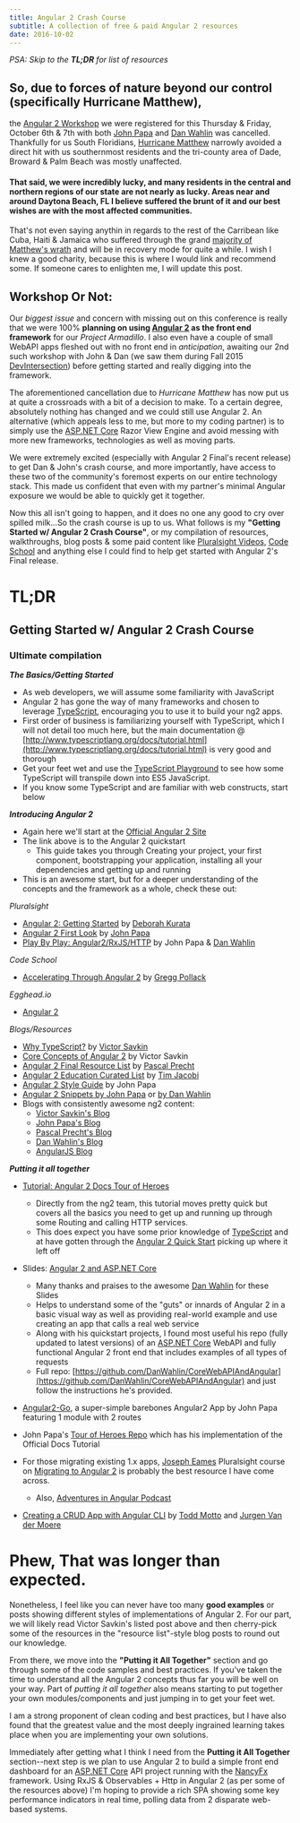 ```yaml
---
title: Angular 2 Crash Course
subtitle: A collection of free & paid Angular 2 resources
date: 2016-10-02
---
```


_PSA: Skip to the **TL;DR** for list of resources_

## So, due to forces of nature beyond our control (specifically Hurricane Matthew),
the [Angular 2 Workshop](http://ftlauderdale.ng-learn.com) we were registered for this Thursday & Friday, October 6th & 7th with both [John Papa](https://johnpapa.net/) and [Dan Wahlin](https://www.codewithdan.com) was cancelled. Thankfully for us South Floridians, [Hurricane Matthew](http://www.nytimes.com/2016/10/07/us/hurricane-matthew.html?_r=0) narrowly avoided a direct hit with us southernmost residents and the tri-county area of Dade, Broward & Palm Beach was mostly unaffected.

#### That said, we were incredibly lucky, and many residents in the central and northern regions of our state are not nearly as lucky.  Areas near and around Daytona Beach, FL I believe suffered the brunt of it and our best wishes are with the most affected communities.

That's not even saying anythin in regards to the rest of the Carribean like Cuba, Haiti & Jamaica who suffered through the grand [majority of Matthew's wrath](https://weather.com/news/news/hurricane-matthew-haiti-latest-news) and will be in recovery mode for quite a while.  I wish I knew a good charity, because this is where I would link and recommend some.  If someone cares to enlighten me, I will update this post.

## **Workshop Or Not:**

Our _biggest issue_ and concern with missing out on this conference is really that we were 100% **planning on using [Angular 2](https://angular.io) as the front end framework** for our _Project Armadillo_.  I also even have a couple of small WebAPI apps fleshed out with no front end in _anticipation_, awaiting our 2nd such workshop with John & Dan (we saw them during Fall 2015 [DevIntersection](http://www.DevIntersection.com)) before getting started and really digging into the framework.

The aforementioned cancellation due to _Hurricane Matthew_ has now put us at quite a crossroads with a bit of a decision to make.  To a certain degree, absolutely nothing has changed and we could still use Angular 2. An alternative (which appeals less to me, but more to my coding partner) is to simply use the [ASP.NET Core](https://dot.net) Razor View Engine and avoid messing with more new frameworks, technologies as well as moving parts.  

We were extremely excited (especially with Angular 2 Final's recent release) to get Dan & John's crash course, and more importantly, have access to these two of the community's foremost experts on our entire technology stack. This made us confident that even with my partner's minimal Angular exposure we would be able to quickly get it together.

Now this all isn't going to happen, and it does no one any good to cry over spilled milk...So the crash course is up to us. What follows is my **"Getting Started w/ Angular 2 Crash Course"**, or my compilation of resources, walkthroughs, blog posts & some paid content like [Pluralsight Videos](https://www.pluralsight.com), [Code School](http://www.codeschool.com) and anything else I could find to help get started with Angular 2's Final release.

# **TL;DR**

## __**Getting Started w/ Angular 2 Crash Course**__
### **Ultimate compilation**

**_The Basics/Getting Started_**

* As web developers, we will assume some familiarity with JavaScript
* Angular 2 has gone the way of many frameworks and chosen to leverage [TypeScript](http://typescriptlang.org), encouraging you to use it to build your ng2 apps.
* First order of business is familiarizing yourself with TypeScript, which I will not detail too much here, but the main documentation @ [http://www.typescriptlang.org/docs/tutorial.html](http://www.typescriptlang.org/docs/tutorial.html) is very good and thorough
* Get your feet wet and use the [TypeScript Playground](http://www.typescriptlang.org/play/index.html) to see how some TypeScript will transpile down into ES5 JavaScript.
* If you know some TypeScript and are familiar with web constructs, start below

**_Introducing Angular 2_**

* Again here we'll start at the [Official Angular 2 Site](https://angular.io/docs/ts/latest/quickstart.html#!#prereq)
* The link above is to the Angular 2 quickstart
    - This guide takes you through Creating your project, your first component, bootstrapping your application, installing all your dependencies and getting up and running
* This is an awesome start, but for a deeper understanding of the concepts and the framework as a whole, check these out:

_Pluralsight_

- [Angular 2: Getting Started](https://app.pluralsight.com/library/courses/angular-2-getting-started/table-of-contents) by [Deborah Kurata](https://www.twitter.com/DeborahKurata)
- [Angular 2 First Look](https://app.pluralsight.com/library/courses/angular-2-first-look/table-of-contents) by [John Papa](https://twitter.com/JohnPapa)
- [Play By Play: Angular2/RxJS/HTTP](https://app.pluralsight.com/library/courses/angular-2-first-look/table-of-contents) by John Papa & [Dan Wahlin](https://twitter.com/DanWahlin)
    
_Code School_

- [Accelerating Through Angular 2](https://www.codeschool.com/courses/accelerating-through-angular-2) by [Gregg Pollack](https://www.twitter.com/greggpollack)

_Egghead.io_

- [Angular 2](https://egghead.io/technologies/angular2)

_Blogs/Resources_

* [Why TypeScript?](https://vsavkin.com/writing-angular-2-in-typescript-1fa77c78d8e8#.szbkd4gw4) by [Victor Savkin](https://twitter.com/victorsavkin)
* [Core Concepts of Angular 2](https://vsavkin.com/the-core-concepts-of-angular-2-c3d6cbe04d04#.mcjjar9sc) by Victor Savkin
* [Angular 2 Final Resource List](http://blog.thoughtram.io/angular/2016/09/15/angular-2-final-is-out.html) by [Pascal Precht](https://twitter.com/PascalPrecht)
* [Angular 2 Education Curated List](https://github.com/timjacobi/angular2-education) by [Tim Jacobi](https://github.com/timjacobi/)
* [Angular 2 Style Guide](https://angular.io/docs/ts/latest/guide/style-guide.html) by John Papa
* [Angular 2 Snippets by John Papa](https://marketplace.visualstudio.com/items?itemName=johnpapa.Angular2) or [by Dan Wahlin](https://marketplace.visualstudio.com/items?itemName=danwahlin.angular2-snippets)
* Blogs with consistently awesome ng2 content:
     - [Victor Savkin's Blog](https://www.vsavkin.com)
     - [John Papa's Blog](https://johnpapa.net)
     - [Pascal Precht's Blog](http://blog.thoughtram.io/)
     - [Dan Wahlin's Blog](http://www.codewithdan.com)
     - [AngularJS Blog](https://angularjs.blogspot.com/)
       

**_Putting it all together_**

* [Tutorial: Angular 2 Docs Tour of Heroes](https://angular.io/docs/ts/latest/tutorial/)
    - Directly from the ng2 team, this tutorial moves pretty quick but covers all the basics you need to get up and running up through some Routing and calling HTTP services.
    - This does expect you have some prior knowledge of [TypeScript](https://typescriptlang.org) and at have gotten through the [Angular 2 Quick Start](https://angular.io/docs/ts/latest/quickstart.html) picking up where it left off

* Slides: [Angular 2 and ASP.NET Core](http://codewithdan.me/angular2-aspnet-core
)
   - Many thanks and praises to the awesome [Dan Wahlin](https://twitter.com/DanWahlin) for these Slides
   - Helps to understand some of the "guts" or innards of Angular 2 in a basic visual way as well as providing real-world example and use creating an app that calls a real web service 
   - Along with his quickstart projects, I found most useful his repo (fully updated to latest versions) of an [ASP.NET Core](https://dot.net) WebAPI and fully functional Angular 2 front end that includes examples of all types of requests
   - Full repo: [https://github.com/DanWahlin/CoreWebAPIAndAngular](https://github.com/DanWahlin/CoreWebAPIAndAngular) and just follow the instructions he's provided.
* [Angular2-Go](https://github.com/johnpapa/angular2-go), a super-simple barebones Angular2 App by John Papa featuring 1 module with 2 routes
* John Papa's [Tour of Heroes Repo](https://github.com/johnpapa/angular2-tour-of-heroes) which has his implementation of the Official Docs Tutorial
* For those migrating existing 1.x apps, [Joseph Eames](https://twitter.com/josepheames) Pluralsight course on [Migrating to Angular 2](https://app.pluralsight.com/courses/migrating-applications-angular-2) is probably the best resource I have come across.
    - Also, [Adventures in Angular Podcast](https://dev.to/adventuresinangular/112-aia-upgrading-from-angular-1x-to-angular-2)
* [Creating a CRUD App with Angular CLI](https://www.sitepoint.com/angular-2-tutorial/) by [Todd Motto](https://twitter.com/toddmotto) and [Jurgen Van der Moere](https://twitter.com/jvandemo)


# Phew, That was longer than expected.

Nonetheless, I feel like you can never have too many **good examples** or posts showing different styles of implementations of Angular 2. For our part, we will likely read Victor Savkin's listed post above and then cherry-pick some of the resources in the "resource list"-style blog posts to round out our knowledge.

From there, we move into the **"Putting it All Together"** section and go through some of the code samples and best practices. If you've taken the time to understand all the Angular 2 concepts thus far you will be well on your way. Part of _putting it all together_ also means starting to put together your own modules/components and just jumping in to get your feet wet.

I am a strong proponent of clean coding and best practices, but I have also found that the greatest value and the most deeply ingrained learning takes place when you are implementing your own solutions. 

Immediately after getting what I think I need from the **Putting it All Together** section--next step is we plan to use Angular 2 to build a simple front end dashboard for an [ASP.NET Core](https://dot.net) API project running with the [NancyFx](http://www.nancyfx.org) framework.  Using RxJS & Observables + Http in Angular 2 (as per some of the resources above) I'm hoping to provide a rich SPA showing some key performance indicators in real time, polling data from 2 disparate web-based systems.


